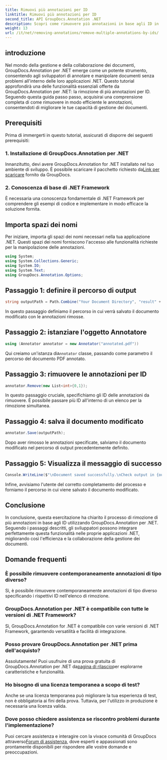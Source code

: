 ```yaml
---
title: Rimuovi più annotazioni per ID
linktitle: Rimuovi più annotazioni per ID
second_title: API GroupDocs.Annotation .NET
description: Scopri come rimuovere più annotazioni in base agli ID in .NET utilizzando GroupDocs.Annotation, migliorando facilmente le funzionalità di gestione dei documenti.
weight: 13
url: /it/net/removing-annotations/remove-multiple-annotations-by-ids/
---
```

## introduzione
Nel mondo della gestione e della collaborazione dei documenti, GroupDocs.Annotation per .NET emerge come un potente strumento, consentendo agli sviluppatori di annotare e manipolare documenti senza problemi all'interno delle loro applicazioni .NET. Questo tutorial approfondirà una delle funzionalità essenziali offerte da GroupDocs.Annotation per .NET: la rimozione di più annotazioni per ID. Seguendo questa guida passo passo, acquisirai una comprensione completa di come rimuovere in modo efficiente le annotazioni, consentendoti di migliorare le tue capacità di gestione dei documenti.
## Prerequisiti
Prima di immergerti in questo tutorial, assicurati di disporre dei seguenti prerequisiti:
### 1. Installazione di GroupDocs.Annotation per .NET
 Innanzitutto, devi avere GroupDocs.Annotation for .NET installato nel tuo ambiente di sviluppo. È possibile scaricare il pacchetto richiesto da[Link per scaricare](https://releases.groupdocs.com/annotation/net/) fornito da GroupDocs.
### 2. Conoscenza di base di .NET Framework
È necessaria una conoscenza fondamentale di .NET Framework per comprendere gli esempi di codice e implementare in modo efficace la soluzione fornita.

## Importa spazi dei nomi
Per iniziare, importa gli spazi dei nomi necessari nella tua applicazione .NET. Questi spazi dei nomi forniscono l'accesso alle funzionalità richieste per la manipolazione delle annotazioni.
```csharp
using System;
using System.Collections.Generic;
using System.IO;
using System.Text;
using GroupDocs.Annotation.Options;
```

## Passaggio 1: definire il percorso di output
```csharp
string outputPath = Path.Combine("Your Document Directory", "result" + Path.GetExtension("input.pdf"));
```
In questo passaggio definiamo il percorso in cui verrà salvato il documento modificato con le annotazioni rimosse.
## Passaggio 2: istanziare l'oggetto Annotatore
```csharp
using (Annotator annotator = new Annotator("annotated.pdf"))
```
 Qui creiamo un'istanza di`Annotator` classe, passando come parametro il percorso del documento PDF annotato.
## Passaggio 3: rimuovere le annotazioni per ID
```csharp
annotator.Remove(new List<int>{0,1});
```
In questo passaggio cruciale, specifichiamo gli ID delle annotazioni da rimuovere. È possibile passare più ID all'interno di un elenco per la rimozione simultanea.
## Passaggio 4: salva il documento modificato
```csharp
annotator.Save(outputPath);
```
Dopo aver rimosso le annotazioni specificate, salviamo il documento modificato nel percorso di output precedentemente definito.
## Passaggio 5: Visualizza il messaggio di successo
```csharp
Console.WriteLine($"\nDocument saved successfully.\nCheck output in {outputPath}.");
```
Infine, avvisiamo l'utente del corretto completamento del processo e forniamo il percorso in cui viene salvato il documento modificato.

## Conclusione
In conclusione, questa esercitazione ha chiarito il processo di rimozione di più annotazioni in base agli ID utilizzando GroupDocs.Annotation per .NET. Seguendo i passaggi descritti, gli sviluppatori possono integrare perfettamente questa funzionalità nelle proprie applicazioni .NET, migliorando così l'efficienza e la collaborazione della gestione dei documenti.
## Domande frequenti
### È possibile rimuovere contemporaneamente annotazioni di tipo diverso?
Sì, è possibile rimuovere contemporaneamente annotazioni di tipo diverso specificando i rispettivi ID nell'elenco di rimozione.
### GroupDocs.Annotation per .NET è compatibile con tutte le versioni di .NET Framework?
Sì, GroupDocs.Annotation for .NET è compatibile con varie versioni di .NET Framework, garantendo versatilità e facilità di integrazione.
### Posso provare GroupDocs.Annotation per .NET prima dell'acquisto?
 Assolutamente! Puoi usufruire di una prova gratuita di GroupDocs.Annotation per .NET da[pagina di rilascio](https://releases.groupdocs.com/)per esplorarne caratteristiche e funzionalità.
### Ho bisogno di una licenza temporanea a scopo di test?
Anche se una licenza temporanea può migliorare la tua esperienza di test, non è obbligatoria ai fini della prova. Tuttavia, per l'utilizzo in produzione è necessaria una licenza valida.
### Dove posso chiedere assistenza se riscontro problemi durante l'implementazione?
 Puoi cercare assistenza e interagire con la vivace comunità di GroupDocs attraverso[Forum di assistenza](https://forum.groupdocs.com/c/annotation/10), dove esperti e appassionati sono prontamente disponibili per rispondere alle vostre domande e preoccupazioni.